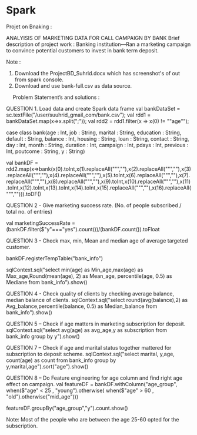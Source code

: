 # Spark

Projet on Bnaking : 

ANALYISIS OF MARKETING DATA FOR CALL CAMPAIGN BY BANK
Brief description of project work : Banking institution—Ran a marketing campaign to convince potential customers to invest in bank term deposit.

Note : 
1. Download the ProjectBD_Suhrid.docx which has screenshot's of out from spark console.
2. Download and use bank-full.csv as data source.

 
Problem Statement’s and solutions :

QUESTION  1. Load data and create Spark data frame 
val bankDataSet = sc.textFile("/user/suuhrid_gmail_com/bank.csv");
val rdd1 = bankDataSet.map(x=>x.split(";"));
val rdd2 = rdd1.filter(x => x(0) != "\"age\"");
 
case class bank(age : Int, job : String, marital : String, education : String, default : String, balance : Int, housing : String, loan : String, contact : String, day : Int, month : String, duration : Int, campaign : Int, pdays : Int, previous : Int, poutcome : String, y : String)
 
val bankDF = rdd2.map(x=>bank(x(0).toInt,x(1).replaceAll("\"",""),x(2).replaceAll("\"",""),x(3).replaceAll("\"",""),x(4).replaceAll("\"",""),x(5).toInt,x(6).replaceAll("\"",""),x(7).replaceAll("\"",""),x(8).replaceAll("\"",""),x(9).toInt,x(10).replaceAll("\"",""),x(11).toInt,x(12).toInt,x(13).toInt,x(14).toInt,x(15).replaceAll("\"",""),x(16).replaceAll("\"",""))).toDF()




QUESTION  2 - Give marketing success rate. (No. of people subscribed / total no. of entries) 

val marketingSuccessRate = (bankDF.filter($"y"==="yes").count())/(bankDF.count()).toFloat


QUESTION  3 - Check max, min, Mean and median age of average targeted customer.

bankDF.registerTempTable("bank_info")
 
sqlContext.sql("select min(age) as Min_age,max(age) as Max_age,Round(mean(age), 2) as Mean_age, percentile(age, 0.5) as Mediane from bank_info").show()



QUESTION  4 - Check quality of clients by checking average balance, median balance of clients.
sqlContext.sql("select round(avg(balance),2) as Avg_balance,percentile(balance, 0.5) as Median_balance from bank_info").show()


QUESTION  5 – Check if age matters in marketing subscription for deposit.
sqlContext.sql("select avg(age) as avg_age,y as subscription from bank_info group by y").show()



QUESTION  7 – Check if age and marital status together mattered for subscription to deposit scheme.
sqlContext.sql("select marital, y,age, count(age) as count from bank_info group by y,marital,age").sort("age").show()



QUESTION  8 – Do Feature engineering for age column and find right age effect on campaign.
val featureDF  = bankDF.withColumn("age_group", when($"age" < 25 , "young").otherwise( when($"age" > 60 , "old").otherwise("mid_age")))
 
featureDF.groupBy("age_group","y").count.show()

 
Note: Most of the people who are between the age 25-60 opted for the subscription.
